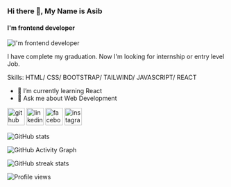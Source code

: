 ### Hi there 👋, My Name is Asib
#### I'm frontend developer
![I'm frontend developer](https://images.app.goo.gl/iA8FePqCwWviK4gX6)

I have complete my graduation. Now I'm looking for internship or entry level Job.

Skills: HTML/ CSS/ BOOTSTRAP/ TAILWIND/ JAVASCRIPT/ REACT

- 🌱 I’m currently learning React 
- 💬 Ask me about Web Development 


[<img src='https://cdn.jsdelivr.net/npm/simple-icons@3.0.1/icons/github.svg' alt='github' height='40'>](https://github.com/asibhub)  [<img src='https://cdn.jsdelivr.net/npm/simple-icons@3.0.1/icons/linkedin.svg' alt='linkedin' height='40'>](https://www.linkedin.com/in/md-asib-9a90a6220/)  [<img src='https://cdn.jsdelivr.net/npm/simple-icons@3.0.1/icons/facebook.svg' alt='facebook' height='40'>](https://www.facebook.com/Asib.bro97)  [<img src='https://cdn.jsdelivr.net/npm/simple-icons@3.0.1/icons/instagram.svg' alt='instagram' height='40'>](https://www.instagram.com/asib_saheb/)  

![GitHub stats](https://github-readme-stats.vercel.app/api?username=asibhub&show_icons=true)  

![GitHub Activity Graph](https://activity-graph.herokuapp.com/graph?username=asibhub)  

![GitHub streak stats](https://streak-stats.demolab.com/?user=asibhub)  

![Profile views](https://gpvc.arturio.dev/asibhub)  
